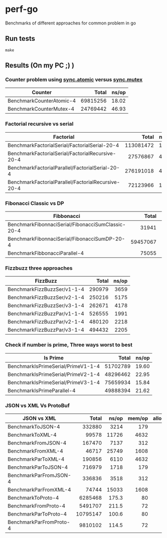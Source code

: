 # perf-go
Benchmarks of different approaches for common problem in go

## Run tests
```
make
```

## Results (On my PC ;) )

### Counter problem using [sync.atomic](https://pkg.go.dev/sync/atomic) versus [sync.mutex](https://pkg.go.dev/sync#Mutex)
|Counter|Total|ns/op|
|-|-:|-:|
|BenchmarkCounterAtomic-4|69815256|18.02|
|BenchmarkCounterMutex-4|24769442|46.93|

### Factorial recursive vs serial
|Factorial|Total|ns/op|
|-|-:|-:|
|BenchmarkFactorialSerial/FactorialSerial-20-4|113081472|10.46|
|BenchmarkFactorialSerial/FactorialRecursive-20-4|27576867|40.32|
|BenchmarkFactorialParallel/FactorialSerial-20-4|276191018|4.326|
|BenchmarkFactorialParallel/FactorialRecursive-20-4|72123966|15.11|

### Fibonacci Classic vs DP
|Fibbonacci|Total|ns/op|
|-|-:|-:|
|BenchmarkFibonnaciSerial/FibonacciSumClassic-20-4|31941|37669|
|BenchmarkFibonnaciSerial/FibonacciSumDP-20-4|59457067|18.42|
|BenchmarkFibbonacciParallel-4|75055|15622|

### Fizzbuzz three approaches
|FizzBuzz|Total|ns/op|
|-|-:|-:|
|BenchmarkFizzBuzzSer/v1-1-4|290979|3659|
|BenchmarkFizzBuzzSer/v2-1-4|250216|5175|
|BenchmarkFizzBuzzSer/v3-1-4|262671|4178|
|BenchmarkFizzBuzzPar/v1-1-4|526555|1991|
|BenchmarkFizzBuzzPar/v2-1-4|480120|2218|
|BenchmarkFizzBuzzPar/v3-1-4|494432|2205|

### Check if number is prime, Three ways worst to best
|Is Prime|Total|ns/op|
|-|-:|-:|
|BenchmarkIsPrimeSerial/PrimeV1-1-4|51702789|19.60|
|BenchmarkIsPrimeSerial/PrimeV2-1-4|48296462|22.95|
|BenchmarkIsPrimeSerial/PrimeV3-1-4|75659934|15.84|
|BenchmarkIsPrimeParallel-4|49888394|21.62|


### JSON vs XML Vs ProtoBuf
|JSON vs XML|Total|ns/op|mem/op|alloc/op|
|-|-:|-:|-:|-:|
|BenchmarkToJSON-4|332880|3214|179|3|
|BenchmarkToXML-4|99578|11726|4632|11|
|BenchmarkFromJSON-4|167470|7137|312|7|
|BenchmarkFromXML-4|46717|25749|1608|34|
|BenchmarkParToXML-4|190856|6110|4632|11|
|BenchmarkParToJSON-4|716979|1718|179|3|
|BenchmarkParFromJSON-4|336836|3518|312|7|
|BenchmarkParFromXML-4|74744|15033|1608|34|
|BenchmarkToProto-4|6285468|175.3|80|2|
|BenchmarkFromProto-4|5491707|211.5|72|2|
|BenchmarkParToProto-4|10795147|100.6|80|2|
|BenchmarkParFromProto-4|9810102|114.5|72|2|
